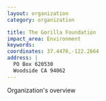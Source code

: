 ```yaml
---
layout: organization
category: organization

title: The Gorilla Foundation
impact_area: Environment
keywords: 
coordinates: 37.4476,-122.2664
address: |
  PO Box 620530
  Woodside CA 94062
---
```

Organization's overview
